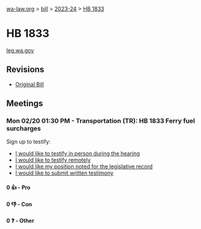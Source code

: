 [wa-law.org](/) > [bill](/bill/) > [2023-24](/bill/2023-24/) > [HB 1833](/bill/2023-24/hb/1833/)

# HB 1833
[leg.wa.gov](https://app.leg.wa.gov/billsummary?BillNumber=1833&Year=2023&Initiative=false)

## Revisions
* [Original Bill](1/)

## Meetings
### Mon 02/20 01:30 PM - Transportation (TR): HB 1833 Ferry fuel surcharges
Sign up to testify:
* [I would like to testify in person during the hearing](https://app.leg.wa.gov/csi/Testifier/Add?chamber=House&mId=30821&aId=152256&caId=21655&tId=1)
* [I would like to testify remotely](https://app.leg.wa.gov/csi/Testifier/Add?chamber=House&mId=30821&aId=152256&caId=21655&tId=2)
* [I would like my position noted for the legislative record](https://app.leg.wa.gov/csi/Testifier/Add?chamber=House&mId=30821&aId=152256&caId=21655&tId=3)
* [I would like to submit written testimony](https://app.leg.wa.gov/csi/Testifier/Add?chamber=House&mId=30821&aId=152256&caId=21655&tId=4)

#### 0 👍 - Pro

#### 0 👎 - Con

#### 0 ❓ - Other
